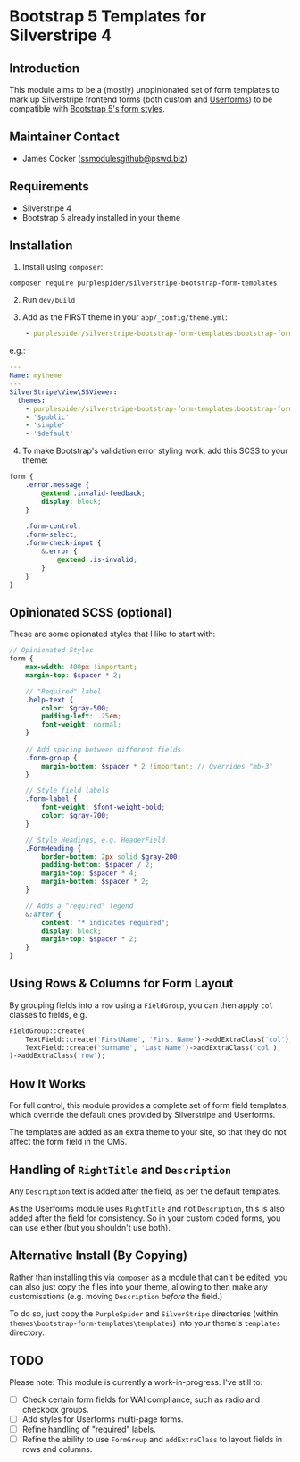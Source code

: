 # Bootstrap 5 Templates for Silverstripe 4

## Introduction

This module aims to be a (mostly) unopinionated set of form templates to mark up Silverstripe frontend forms (both custom and [Userforms](https://github.com/silverstripe/silverstripe-userforms)) to be compatible with [Bootstrap 5's form styles](https://getbootstrap.com/docs/5.0/forms/overview/).

## Maintainer Contact

 * James Cocker (ssmodulesgithub@pswd.biz)
 
## Requirements

 * Silverstripe 4
 * Bootstrap 5 already installed in your theme

## Installation

1. Install using `composer`:
````
composer require purplespider/silverstripe-bootstrap-form-templates
````

2. Run `dev/build`

3. Add as the FIRST theme in your `app/_config/theme.yml`:
````yml
    - purplespider/silverstripe-bootstrap-form-templates:bootstrap-form-templates
````

e.g.:
````yml
---
Name: mytheme
---
SilverStripe\View\SSViewer:
  themes:
    - purplespider/silverstripe-bootstrap-form-templates:bootstrap-form-templates
    - '$public'
    - 'simple'
    - '$default'
````

4. To make Bootstrap's validation error styling work, add this SCSS to your theme:
````scss
form {
    .error.message {
        @extend .invalid-feedback;
        display: block;
    }
    
    .form-control,
    .form-select,
    .form-check-input {
        &.error {
            @extend .is-invalid;
        }
    }
}
````

## Opinionated SCSS (optional)

These are some opionated styles that I like to start with:
````scss
// Opinionated Styles
form {
    max-width: 400px !important;
    margin-top: $spacer * 2;

    // "Required" label
    .help-text {
        color: $gray-500;
        padding-left: .25em;
        font-weight: normal;
    }
    
    // Add spacing between different fields
    .form-group {
        margin-bottom: $spacer * 2 !important; // Overrides "mb-3"
    }

    // Style field labels
    .form-label {
        font-weight: $font-weight-bold;
        color: $gray-700;
    }

    // Style Headings, e.g. HeaderField
    .FormHeading {
        border-bottom: 2px solid $gray-200;
        padding-bottom: $spacer / 2;
        margin-top: $spacer * 4;
        margin-bottom: $spacer * 2;
    }

    // Adds a "required" legend
    &:after {
        content: "* indicates required";
        display: block;
        margin-top: $spacer * 2;
    }
}
````

## Using Rows & Columns for Form Layout

By grouping fields into a `row` using a `FieldGroup`, you can then apply `col` classes to fields, e.g.

````php
FieldGroup::create(
    TextField::create('FirstName', 'First Name')->addExtraClass('col'),
    TextField::create('Surname', 'Last Name')->addExtraClass('col'),
)->addExtraClass('row');
````

## How It Works

For full control, this module provides a complete set of form field templates, which override the default ones provided by Silverstripe and Userforms.

The templates are added as an extra theme to your site, so that they do not affect the form field in the CMS.

## Handling of `RightTitle` and `Description`

Any `Description` text is added after the field, as per the default templates.

As the Userforms module uses `RightTitle` and not `Description`, this is also added after the field for consistency. So in your custom coded forms, you can use either (but you shouldn't use both).

## Alternative Install (By Copying)

Rather than installing this via `composer` as a module that can't be edited, you can also just copy the files into your theme, allowing to then make any customisations (e.g. moving `Description` *before* the field.)

To do so, just copy the `PurpleSpider` and `SilverStripe` directories (within `themes\bootstrap-form-templates\templates`) into your theme's `templates` directory.

## TODO

Please note: This module is currently a work-in-progress. I've still to:
- [ ] Check certain form fields for WAI compliance, such as radio and checkbox groups.
- [ ] Add styles for Userforms multi-page forms.
- [ ] Refine handling of "required" labels.
- [ ] Refine the ability to use `FormGroup` and `addExtraClass` to layout fields in rows and columns.
